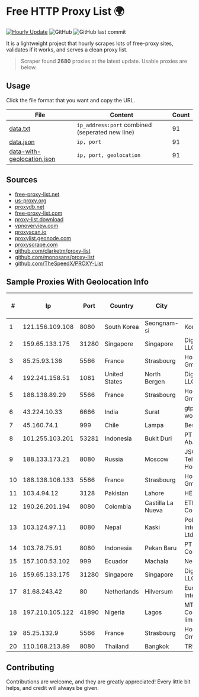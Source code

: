 
# Free HTTP Proxy List 🌍

[![Hourly Update](https://github.com/mertguvencli/http-proxy-list/actions/workflows/main.yml/badge.svg?branch=main)](https://github.com/mertguvencli/http-proxy-list/actions/workflows/main.yml)
![GitHub](https://img.shields.io/github/license/mertguvencli/http-proxy-list)
![GitHub last commit](https://img.shields.io/github/last-commit/mertguvencli/http-proxy-list)

It is a lightweight project that hourly scrapes lots of free-proxy sites, validates if it works, and serves a clean proxy list.


> Scraper found **2680** proxies at the latest update. Usable proxies are below.

## Usage

Click the file format that you want and copy the URL.


|File|Content|Count|
|----|-------|-----|
|[data.txt](https://raw.githubusercontent.com/mertguvencli/http-proxy-list/main/proxy-list/data.txt)|`ip_address:port` combined (seperated new line)|91|
|[data.json](https://raw.githubusercontent.com/mertguvencli/http-proxy-list/main/proxy-list/data.json)|`ip, port`|91|
|[data-with-geolocation.json](https://raw.githubusercontent.com/mertguvencli/http-proxy-list/main/proxy-list/data-with-geolocation.json)|`ip, port, geolocation`|91|

## Sources

* [free-proxy-list.net](https://free-proxy-list.net)
* [us-proxy.org](https://www.us-proxy.org)
* [proxydb.net](http://proxydb.net)
* [free-proxy-list.com](https://free-proxy-list.com/?page=&port=&type%5B%5D=http&type%5B%5D=https&up_time=0&search=Search)
* [proxy-list.download](https://www.proxy-list.download/HTTP)
* [vpnoverview.com](https://vpnoverview.com/privacy/anonymous-browsing/free-proxy-servers)
* [proxyscan.io](https://www.proxyscan.io)
* [proxylist.geonode.com](https://proxylist.geonode.com/api/proxy-list?limit=300&page=1&sort_by=lastChecked&sort_type=desc&protocols=http,https)
* [proxyscrape.com](https://api.proxyscrape.com/v2/?request=displayproxies&protocol=http&timeout=10000&country=all&ssl=all&anonymity=all)
* [github.com/clarketm/proxy-list](https://raw.githubusercontent.com/clarketm/proxy-list/master/proxy-list-raw.txt)
* [github.com/monosans/proxy-list](https://raw.githubusercontent.com/monosans/proxy-list/main/proxies/http.txt)
* [github.com/TheSpeedX/PROXY-List](https://raw.githubusercontent.com/TheSpeedX/PROXY-List/master/http.txt)


## Sample Proxies With Geolocation Info

|#|Ip|Port|Country|City|Internet Service Provider|
|-|--|----|-------|----|-------------------------|
|1|121.156.109.108|8080|South Korea|Seongnam-si|Korea Telecom|
|2|159.65.133.175|31280|Singapore|Singapore|DigitalOcean, LLC|
|3|85.25.93.136|5566|France|Strasbourg|Host Europe GmbH|
|4|192.241.158.51|1081|United States|North Bergen|DigitalOcean, LLC|
|5|188.138.89.29|5566|France|Strasbourg|Host Europe GmbH|
|6|43.224.10.33|6666|India|Surat|gtpl hariom world vision|
|7|45.160.74.1|999|Chile|Lampa|Besthost Spa|
|8|101.255.103.201|53281|Indonesia|Bukit Duri|PT Remala Abadi|
|9|188.133.173.21|8080|Russia|Moscow|JSC "ER-Telecom Holding"|
|10|188.138.106.133|5566|France|Strasbourg|Host Europe GmbH|
|11|103.4.94.12|3128|Pakistan|Lahore|HEC|
|12|190.26.201.194|8080|Colombia|Castilla La Nueva|ETB - Colombia|
|13|103.124.97.11|8080|Nepal|Kaski|Pokhara Internet Pvt. Ltd|
|14|103.78.75.91|8080|Indonesia|Pekan Baru|PT Indonesia Comnets Plus|
|15|157.100.53.102|999|Ecuador|Machala|Nedetel S.A.|
|16|159.65.133.175|31280|Singapore|Singapore|DigitalOcean, LLC|
|17|81.68.243.42|80|Netherlands|Hilversum|EuroNet Internet|
|18|197.210.105.122|41890|Nigeria|Lagos|MTN NIGERIA Communication limited|
|19|85.25.132.9|5566|France|Strasbourg|Host Europe GmbH|
|20|110.168.213.89|8080|Thailand|Bangkok|TRUENET|



## Contributing

Contributions are welcome, and they are greatly appreciated! Every
little bit helps, and credit will always be given.


